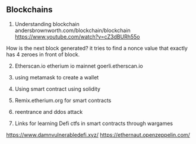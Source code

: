 ## Blockchains

1. Understanding blockchain
andersbrownworth.com/blockchain/blockchain
https://www.youtube.com/watch?v=cZ3dBURh55o

How is the next block generated?
it tries to find a nonce value that exactly has 4 zeroes in front of block.

2. Etherscan.io
etherium io mainnet
goerli.etherscan.io

3. using metamask to create a wallet
4. Using smart contract using solidity
5. Remix.etherium.org for smart contracts
6. reentrance and ddos attack

7. Links for learning Defi ctfs in smart contracts through wargames

https://www.damnvulnerabledefi.xyz/
https://ethernaut.openzeppelin.com/